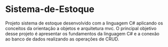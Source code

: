 # Sistema-de-Estoque
Projeto sistema de estoque desenvolvido com a linguagem C# aplicando os conceitos da orientação a objetos e arquitetura mvc.
O principal objetivo desse projeto é apresentar os fundamentos da linguagem C# e a conexão ao banco de dados realizando as operações de CRUD.
